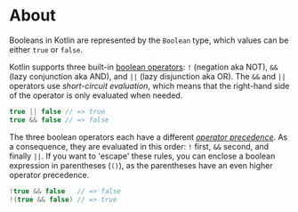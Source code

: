 # About

Booleans in Kotlin are represented by the `Boolean` type, which values can be either `true` or `false`.

Kotlin supports three built-in [boolean operators][reference]: `!` (negation aka NOT), `&&` (lazy conjunction aka AND), and `||` (lazy disjunction aka OR). The `&&` and `||` operators use _short-circuit evaluation_, which means that the right-hand side of the operator is only evaluated when needed.

```kotlin
true || false // => true
true && false // => false
```

The three boolean operators each have a different [_operator precedence_][precedence]. As a consequence, they are evaluated in this order: `!` first, `&&` second, and finally `||`. If you want to 'escape' these rules, you can enclose a boolean expression in parentheses (`()`), as the parentheses have an even higher operator precedence.

```kotlin
!true && false   // => false
!(true && false) // => true
```

[reference]: https://kotlinlang.org/docs/reference/basic-types.html#booleans
[precedence]: https://kotlinlang.org/docs/reference/grammar.html#expressions
